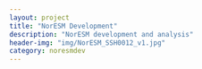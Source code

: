 ```yaml
---
layout: project
title: "NorESM Development"
description: "NorESM development and analysis"
header-img: "img/NorESM_SSH0012_v1.jpg"
category: noresmdev
---
```


